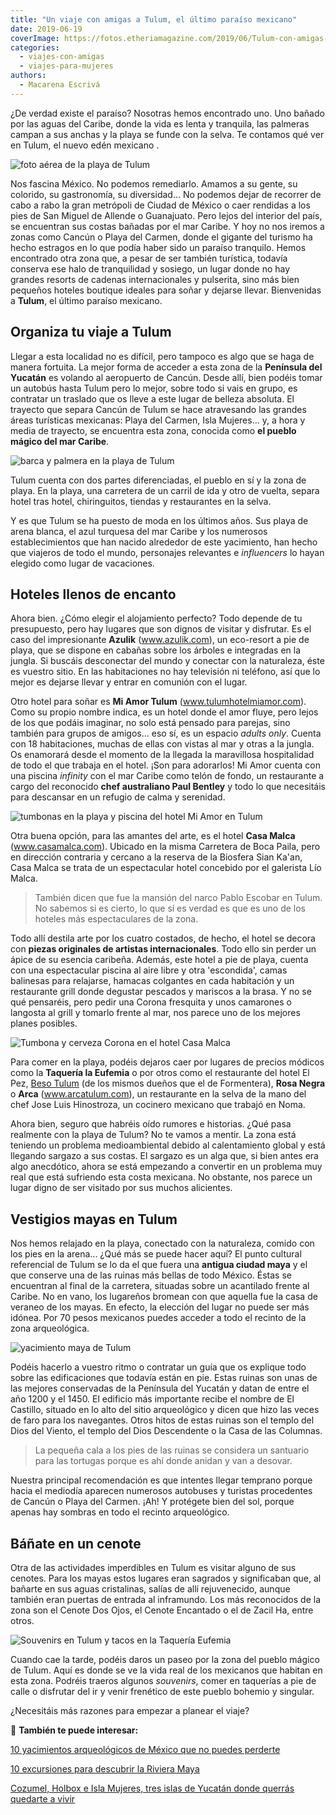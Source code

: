 ```yaml
---
title: "Un viaje con amigas a Tulum, el último paraíso mexicano"
date: 2019-06-19
coverImage: https://fotos.etheriamagazine.com/2019/06/Tulum-con-amigas-barca.jpg
categories: 
  - viajes-con-amigas
  - viajes-para-mujeres
authors: 
  - Macarena Escrivá
---
```


¿De verdad existe el paraíso? Nosotras hemos encontrado uno. Uno bañado por las aguas 
del Caribe, donde la vida es lenta y tranquila, las palmeras campan a sus anchas y la 
playa se funde con la selva. Te contamos qué ver en Tulum, el nuevo edén mexicano . 

![foto aérea de la playa de Tulum](https://fotos.etheriamagazine.com/2019/06/Tulum-con-amigas-playa-mar.jpg "Costa de Tulum.")

Nos fascina México. No podemos remediarlo. Amamos a su gente, su colorido, su 
gastronomía, su diversidad... No podemos dejar de recorrer de cabo a rabo la gran 
metrópoli de Ciudad de México o caer rendidas a los pies de San Miguel de Allende o 
Guanajuato. Pero lejos del interior del país, se encuentran sus costas bañadas por el 
mar Caribe. Y hoy no nos iremos a zonas como Cancún o Playa del Carmen, donde el gigante 
del turismo ha hecho estragos en lo que podía haber sido un paraíso tranquilo. Hemos 
encontrado otra zona que, a pesar de ser también turística, todavía conserva ese halo de 
tranquilidad y sosiego, un lugar donde no hay grandes resorts de cadenas internacionales 
y pulserita, sino más bien pequeños hoteles boutique ideales para soñar y dejarse 
llevar. Bienvenidas a **Tulum**, el último paraíso mexicano. 

## Organiza tu viaje a Tulum

Llegar a esta localidad no es difícil, pero tampoco es algo que se haga de manera 
fortuita. La mejor forma de acceder a esta zona de la **Península del Yucatán** es 
volando al aeropuerto de Cancún. Desde allí, bien podéis tomar un autobús hasta Tulum 
pero lo mejor, sobre todo si vais en grupo, es contratar un traslado que os lleve a este 
lugar de belleza absoluta. El trayecto que separa Cancún de Tulum se hace atravesando 
las grandes áreas turísticas mexicanas: Playa del Carmen, Isla Mujeres... y, a hora y 
media de trayecto, se encuentra esta zona, conocida como **el pueblo mágico del mar 
Caribe**. 

![barca y palmera en la playa de Tulum](https://fotos.etheriamagazine.com/2019/06/Tulum-con-amigas-barca.jpg "Playa de Tulum. © Joanna Szumska")

Tulum cuenta con dos partes diferenciadas, el pueblo en sí y la zona de playa. En la 
playa, una carretera de un carril de ida y otro de vuelta, separa hotel tras hotel, 
chiringuitos, tiendas y restaurantes en la selva. 

Y es que Tulum se ha puesto de moda en los últimos años. Sus playa de arena blanca, el 
azul turquesa del mar Caribe y los numerosos establecimientos que han nacido alrededor 
de este yacimiento, han hecho que viajeros de todo el mundo, personajes relevantes e 
_influencers_ lo hayan elegido como lugar de vacaciones. 

## Hoteles llenos de encanto

Ahora bien. ¿Cómo elegir el alojamiento perfecto? Todo depende de tu presupuesto, pero 
hay lugares que son dignos de visitar y disfrutar. Es el caso del impresionante 
**Azulik** (www.azulik.com), un eco-resort a pie de playa, que se dispone en cabañas 
sobre los árboles e integradas en la jungla. Si buscáis desconectar del mundo y conectar 
con la naturaleza, éste es vuestro sitio. En las habitaciones no hay televisión ni 
teléfono, así que lo mejor es dejarse llevar y entrar en comunión con el lugar. 

Otro hotel para soñar es **Mi Amor Tulum** (www.tulumhotelmiamor.com). Como su propio 
nombre indica, es un hotel donde el amor fluye, pero lejos de los que podáis imaginar, 
no solo está pensado para parejas, sino también para grupos de amigos... eso sí, es un 
espacio _adults only_. Cuenta con 18 habitaciones, muchas de ellas con vistas al mar y 
otras a la jungla. Os enamorará desde el momento de la llegada la maravillosa 
hospitalidad de todo el que trabaja en el hotel. ¡Son para adorarlos! Mi Amor cuenta con 
una piscina _infinity_ con el mar Caribe como telón de fondo, un restaurante a cargo del 
reconocido **chef australiano Paul Bentley** y todo lo que necesitáis para descansar en 
un refugio de calma y serenidad. 

![tumbonas en la playa y piscina del hotel Mi Amor en Tulum](https://fotos.etheriamagazine.com/2019/06/Tulum-con-amigas-mi-amor.jpg "Hotel Mi Amor Tulum: tumbonas en la playa y piscina. © Macarena Escrivá")

Otra buena opción, para las amantes del arte, es el hotel **Casa Malca** 
(www.casamalca.com). Ubicado en la misma Carretera de Boca Paila, pero en dirección 
contraria y cercano a la reserva de la Biosfera Sian Ka'an, Casa Malca se trata de un 
espectacular hotel concebido por el galerista Lío Malca. 

> También dicen que fue la mansión del narco Pablo Escobar en Tulum. No sabemos si es 
> cierto, lo que sí es verdad es que es uno de los hoteles más espectaculares de la zona. 

Todo allí destila arte por los cuatro costados, de hecho, el hotel se decora con 
**piezas originales de artistas internacionales**. Todo ello sin perder un ápice de su 
esencia caribeña. Además, este hotel a pie de playa, cuenta con una espectacular piscina 
al aire libre y otra 'escondida', camas balinesas para relajarse, hamacas colgantes en 
cada habitación y un restaurante grill donde degustar pescados y mariscos a la brasa. Y 
no se qué pensaréis, pero pedir una Corona fresquita y unos camarones o langosta al 
grill y tomarlo frente al mar, nos parece uno de los mejores planes posibles. 

![Tumbona y cerveza Corona en el hotel Casa Malca](https://fotos.etheriamagazine.com/2019/06/Tulum-con-amigas-casa-malca.jpg "Hotel Casa Malca: tumbonas en la playa y Corona fresquita. © Macarena Escrivá")

Para comer en la playa, podéis dejaros caer por lugares de precios módicos como la 
**Taquería la Eufemia** o por otros como el restaurante del hotel El Pez, [Beso 
Tulum](https://www.besobeach.com/tulum) (de los mismos dueños que el de Formentera), 
**Rosa Negra** o **Arca** (www.arcatulum.com), un restaurante en la selva de la mano del 
chef Jose Luis Hinostroza, un cocinero mexicano que trabajó en Noma. 

Ahora bien, seguro que habréis oído rumores e historias. ¿Qué pasa realmente con la 
playa de Tulum? No te vamos a mentir. La zona está teniendo un problema medioambiental 
debido al calentamiento global y está llegando sargazo a sus costas. El sargazo es un 
alga que, si bien antes era algo anecdótico, ahora se está empezando a convertir en un 
problema muy real que está sufriendo esta costa mexicana. No obstante, nos parece un 
lugar digno de ser visitado por sus muchos alicientes. 

## Vestigios mayas en Tulum

Nos hemos relajado en la playa, conectado con la naturaleza, comido con los pies en la 
arena... ¿Qué más se puede hacer aquí? El punto cultural referencial de Tulum se lo da 
el que fuera una **antigua ciudad maya** y el que conserve una de las ruinas más bellas 
de todo México. Éstas se encuentran al final de la carretera, situadas sobre un 
acantilado frente al Caribe. No en vano, los lugareños bromean con que aquella fue la 
casa de veraneo de los mayas. En efecto, la elección del lugar no puede ser más idónea. 
Por 70 pesos mexicanos puedes acceder a todo el recinto de la zona arqueológica. 

![yacimiento maya de Tulum](https://fotos.etheriamagazine.com/2019/06/Tulum-con-amigas-ruinas.jpg "Antigua ciudad maya de Tulum.")

Podéis hacerlo a vuestro ritmo o contratar un guía que os explique todo sobre las 
edificaciones que todavía están en pie. Estas ruinas son unas de las mejores conservadas 
de la Península del Yucatán y datan de entre el año 1200 y el 1450. El edificio más 
importante recibe el nombre de El Castillo, situado en lo alto del sitio arqueológico y 
dicen que hizo las veces de faro para los navegantes. Otros hitos de estas ruinas son el 
templo del Dios del Viento, el templo del Dios Descendente o la Casa de las Columnas. 

> La pequeña cala a los pies de las ruinas se considera un santuario para las tortugas 
> porque es ahí donde anidan y van a desovar. 

Nuestra principal recomendación es que intentes llegar temprano porque hacia el mediodía 
aparecen numerosos autobuses y turistas procedentes de Cancún o Playa del Carmen. ¡Ah! Y 
protégete bien del sol, porque apenas hay sombras en todo el recinto arqueológico. 

## Báñate en un cenote

Otra de las actividades imperdibles en Tulum es visitar alguno de sus cenotes. Para los 
mayas estos lugares eran sagrados y significaban que, al bañarte en sus aguas 
cristalinas, salías de allí rejuvenecido, aunque también eran puertas de entrada al 
inframundo. Los más reconocidos de la zona son el Cenote Dos Ojos, el Cenote Encantado o 
el de Zacil Ha, entre otros. 

![Souvenirs en Tulum y tacos en la Taquería Eufemia](https://fotos.etheriamagazine.com/2019/06/Tulum-con-amigas-pueblo.jpg "Souvenirs en Tulum y tacos en la Taquería Eufemia. © Macarena Escrivá")

Cuando cae la tarde, podéis daros un paseo por la zona del pueblo mágico de Tulum. Aquí 
es donde se ve la vida real de los mexicanos que habitan en esta zona. Podréis traeros 
algunos _souvenirs_, comer en taquerías a pie de calle o disfrutar del ir y venir 
frenético de este pueblo bohemio y singular. 

¿Necesitáis más razones para empezar a planear el viaje? 

📌 **También te puede interesar:** 

[10 yacimientos arqueológicos de México que no puedes 
perderte](https://etheriamagazine.com/2021/03/30/mejores-yacimientos-arqueologicos-mexico/) 

[10 excursiones para descubrir la Riviera 
Maya](https://etheriamagazine.com/2022/02/01/excursiones-en-riviera-maya-mexico/) 

[Cozumel, Holbox e Isla Mujeres, tres islas de Yucatán donde querrás quedarte a 
vivir](https://etheriamagazine.com/2021/08/01/que-ver-en-las-islas-de-yucatan-mexico/)
